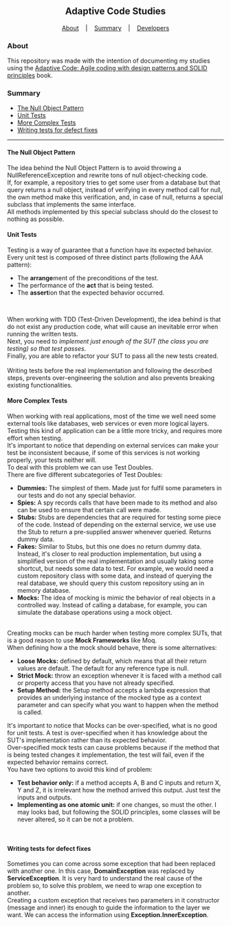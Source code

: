 <h2 align="center">Adaptive Code Studies</h2>

<p align="center">
  <a href=#about>About</a> &nbsp;&nbsp;&nbsp;|&nbsp;&nbsp;&nbsp;
  <a href=#summary>Summary</a> &nbsp;&nbsp;&nbsp;|&nbsp;&nbsp;&nbsp;
  <a href=#developers>Developers</a>
</p>

### About
This repository was made with the intention of documenting my studies using the
[Adaptive Code: Agile coding with design patterns and SOLID principles](https://www.amazon.com.br/Adaptive-Code-coding-patterns-principles/dp/1509302581)
book.

### Summary
- [The Null Object Pattern](#the-null-object-pattern)
- [Unit Tests](#unit-tests)
- [More Complex Tests](#more-complex-tests)
- [Writing tests for defect fixes](#writing-tests-for-defect-fixes)

<hr>

#### The Null Object Pattern

The idea behind the Null Object Pattern is to avoid throwing
a NullReferenceException and rewrite tons of null object-checking code.
<br>
If, for example, a repository tries to get some user from a database but that
query returns a null object, instead of verifying in every method call for null,
the own method make this verification, and, in case of null, returns a special
subclass that implements the same interface.
<br>
All methods implemented by this special subclass should do the closest to nothing
as possible.

#### Unit Tests
Testing is a way of guarantee that a function have its expected behavior.
<br>
Every unit test is composed of three distinct parts (following the AAA pattern):
- The **arrange**ment of the preconditions of the test.
- The performance of the **act** that is being  tested.
- The **assert**ion that the expected behavior occurred.
<br>
  
When working with TDD (Test-Driven Development), the idea behind is that do not exist any 
production code, what will cause an inevitable error when running the written tests.
<br>
Next, you need to <i>implement just enough of the SUT (the class you are testing) so
that test passes</i>.
<br>
Finally, you are able to refactor your SUT to pass all the new tests created.
<br> <br>
Writing tests before the real implementation and following the described steps, prevents
over-engineering the solution and also prevents breaking existing functionalities.

#### More Complex Tests
When working with real applications, most of the time we well need some external 
tools like databases, web services or even more logical layers.
<br>
Testing this kind of application can be a little more tricky, and requires more 
effort when testing.
<br>
It's important to notice that depending on external services can make your test be inconsistent
because, if some of this services is not working properly, your tests neither will.
<br>
To deal with this problem we can use Test Doubles.
<br>
There are five different subcategories of Test Doubles:
- **Dummies:** The simplest of them. Made just for fulfil some parameters in our
tests and do not any special behavior.
- **Spies:** A spy records calls that have been made to its method and also
can be used to ensure that certain call were made.
- **Stubs:** Stubs are dependencies that are required for testing some piece
of the code. Instead of depending on the external service, we use use the Stub to return a 
pre-supplied answer whenever queried. Returns dummy data.
- **Fakes:** Similar to Stubs, but this one does no return dummy data. Instead,
it's closer to real production implementation, but using a simplified version of the real implementation 
and usually taking some shortcut, but needs some data to test. For example, we 
would need a custom repository class with some data, and instead of querying the real 
database, we should query this custom repository using an in memory database.
- **Mocks:** The idea of mocking is mimic the behavior of real objects in a controlled
way. Instead of calling a database, for example, you can simulate the database operations using a mock 
object.
<br><br>
  
Creating mocks can be much harder when testing more complex SUTs, that is a good reason 
to use **Mock Frameworks** like Moq.
<br>
When defining how a the mock should behave, there is some alternatives:
- **Loose Mocks:** defined by default, which means that all their return values are 
default. The default for any reference type is null.
- **Strict Mock:** throw an exception whenever it is faced with a method call or
property access that you have not already specified.
- **Setup Method:** the Setup method accepts a lambda expression that provides an 
underlying instance of the mocked type as a context parameter and can specify what
you want to happen when the method is called.
  
It's important to notice that Mocks can be over-specified, what is no good for unit
tests. A test is over-specified when it has knowledge about the SUT's implementation
rather than its expected behavior.
<br>
Over-specified mock tests can cause problems because if the method that is being
tested changes it implementation, the test will fail, even if the expected behavior
remains correct.
<br>
You have two options to avoid this kind of problem:
- **Test behavior only:** if a method accepts A, B and C inputs and return X, Y and Z,
it is irrelevant how the method arrived this output. Just test the inputs and outputs.
- **Implementing as one atomic unit:** if one changes, so must the other. I may looks
bad, but following the SOLID principles, some classes will be never altered, so it 
can be not a problem.
<br>
  
#### Writing tests for defect fixes
Sometimes you can come across some exception that had been replaced with another one.
In this case, **DomainException** was replaced by **ServiceException**. It is very 
hard to understand the real cause of the problem so, to solve this problem, we need 
to wrap one exception to another.
<br>
Creating a custom exception that receives two parameters in it constructor (message and
inner) its enough to guide the information to the layer we want. We can access the 
information using **Exception.InnerException**.
<br>
